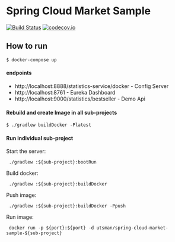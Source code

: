 # Spring Cloud Market Sample

[![Build Status](https://travis-ci.org/utsman/spring-cloud-market-sample.svg?branch=master)](https://travis-ci.org/utsman/spring-cloud-market-sample)
[![codecov.io](https://codecov.io/github/utsman/spring-cloud-market-sample.svg?branch=master)](https://codecov.io/github/utsman/spring-cloud-market-sample.svg?branch=master)

## How to run

    $ docker-compose up
    
#### endpoints
    
- http://localhost:8888/statistics-service/docker - Config Server
- http://localhost:8761 - Eureka Dashboard
- http://localhost:9000/statistics/bestseller - Demo Api    
    
#### Rebuild and create Image in all sub-projects
    
    $ ./gradlew buildDocker -Platest
    
#### Run individual sub-project

Start the server:

     ./gradlew :${sub-project}:bootRun
     

Build docker:
     
     ./gradlew :${sub-project}:buildDocker
     
     
Push image:
     
     ./gradlew :${sub-project}:buildDocker -Ppush
     

Run image: 

     docker run -p ${port}:${port} -d utsman/spring-cloud-market-sample-${sub-project} 